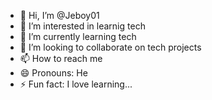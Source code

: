 - 👋 Hi, I’m @Jeboy01
- 👀 I’m interested in learnig tech
- 🌱 I’m currently learning tech
- 💞️ I’m looking to collaborate on tech projects
- 📫 How to reach me
- 😄 Pronouns: He
- ⚡ Fun fact: I love learning...

<!---
Jeboy01/Jeboy01 is a ✨ special ✨ repository because its `README.md` (this file) appears on your GitHub profile.
You can click the Preview link to take a look at your changes.
--->
